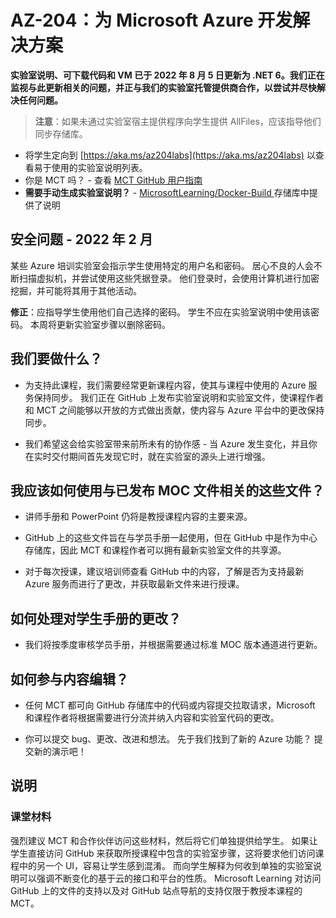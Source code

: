 # <a name="az-204-developing-solutions-for-microsoft-azure"></a>AZ-204：为 Microsoft Azure 开发解决方案

**实验室说明、可下载代码和 VM 已于 2022 年 8 月 5 日更新为 .NET 6。我们正在监视与此更新相关的问题，并正与我们的实验室托管提供商合作，以尝试并尽快解决任何问题。**

> **注意**：如果未通过实验室宿主提供程序向学生提供 AllFiles，应该指导他们同步存储库。 

- 将学生定向到 [https://aka.ms/az204labs](https://aka.ms/az204labs) 以查看易于使用的实验室说明列表。
- 你是 MCT 吗？ - 查看 [MCT GitHub 用户指南](https://microsoftlearning.github.io/MCT-User-Guide/)
- **需要手动生成实验室说明？** - [MicrosoftLearning/Docker-Build ](https://github.com/MicrosoftLearning/Docker-Build) 存储库中提供了说明 

## <a name="security-issue---february-2022"></a>安全问题 - 2022 年 2 月

某些 Azure 培训实验室会指示学生使用特定的用户名和密码。 居心不良的人会不断扫描虚拟机，并尝试使用这些凭据登录。
他们登录时，会使用计算机进行加密挖掘，并可能将其用于其他活动。

**修正**：应指导学生使用他们自己选择的密码。 学生不应在实验室说明中使用该密码。 本周将更新实验室步骤以删除密码。 

## <a name="what-are-we-doing"></a>我们要做什么？

- 为支持此课程，我们需要经常更新课程内容，使其与课程中使用的 Azure 服务保持同步。  我们正在 GitHub 上发布实验室说明和实验室文件，使课程作者和 MCT 之间能够以开放的方式做出贡献，使内容与 Azure 平台中的更改保持同步。

- 我们希望这会给实验室带来前所未有的协作感 - 当 Azure 发生变化，并且你在实时交付期间首先发现它时，就在实验室的源头上进行增强。 

## <a name="how-should-i-use-these-files-relative-to-the-released-moc-files"></a>我应该如何使用与已发布 MOC 文件相关的这些文件？

- 讲师手册和 PowerPoint 仍将是教授课程内容的主要来源。

- GitHub 上的这些文件旨在与学员手册一起使用，但在 GitHub 中是作为中心存储库，因此 MCT 和课程作者可以拥有最新实验室文件的共享源。

- 对于每次授课，建议培训师查看 GitHub 中的内容，了解是否为支持最新 Azure 服务而进行了更改，并获取最新文件来进行授课。

## <a name="what-about-changes-to-the-student-handbook"></a>如何处理对学生手册的更改？

- 我们将按季度审核学员手册，并根据需要通过标准 MOC 版本通道进行更新。

## <a name="how-do-i-contribute"></a>如何参与内容编辑？

- 任何 MCT 都可向 GitHub 存储库中的代码或内容提交拉取请求，Microsoft 和课程作者将根据需要进行分流并纳入内容和实验室代码的更改。

- 你可以提交 bug、更改、改进和想法。  先于我们找到了新的 Azure 功能？  提交新的演示吧！

## <a name="notes"></a>说明

### <a name="classroom-materials"></a>课堂材料

强烈建议 MCT 和合作伙伴访问这些材料，然后将它们单独提供给学生。  如果让学生直接访问 GitHub 来获取所授课程中包含的实验室步骤，这将要求他们访问课程中的另一个 UI，容易让学生感到混淆。 而向学生解释为何收到单独的实验室说明可以强调不断变化的基于云的接口和平台的性质。 Microsoft Learning 对访问 GitHub 上的文件的支持以及对 GitHub 站点导航的支持仅限于教授本课程的 MCT。
